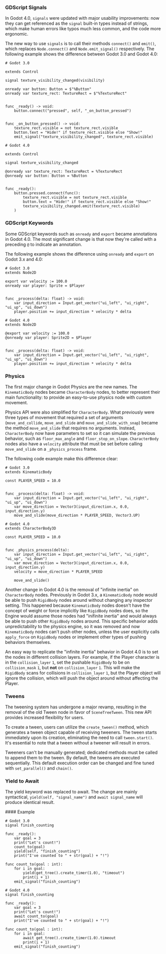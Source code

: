 ### GDScript Signals

In Godot 4.0, `signals` were updated with major usability improvements: now they can get referenced as the `signal` built-in types instead of strings, which make human errors like typos much less common, and the code more ergonomic.

The new way to use `signals` is to call their methods `connect()` and `emit()`, which replaces `Node.connect()` and `Node.emit_signal()` respectively. The following example shows the difference between Godot 3.0 and Godot 4.0:

```
# Godot 3.0

extends Control

signal texture_visibility_changed(visibility)

onready var button: Button = $"%Button"
onready var texture_rect: TextureRect = $"%TextureRect"


func _ready() -> void:
	button.connect("pressed", self, "_on_button_pressed")


func _on_button_pressed() -> void:
	texture_rect.visible = not texture_rect.visible
	button.text = "Hide!" if texture_rect.visible else "Show!"
	emit_signal("texture_visibility_changed", texture_rect.visible)
```

```
# Godot 4.0

extends Control

signal texture_visibility_changed

@onready var texture_rect: TextureRect = %TextureRect
@onready var button: Button = %Button


func _ready():
	button.pressed.connect(func():
		texture_rect.visible = not texture_rect.visible
		button.text = "Hide!" if texture_rect.visible else "Show!"
		texture_visibility_changed.emit(texture_rect.visible)
	)
```

### GDScript Keywords

Some GDScript keywords such as `onready` and `export` became annotations in Godot 4.0. The most significant change is that now they're called with a preceding `@` to indicate an annotation.

The following example shows the difference using `onready` and `export` on Godot 3.x and 4.0:

```
# Godot 3.0
extends Node2D

export var velocity := 100.0
onready var player: Sprite = $Player


func _process(delta: float) -> void:
	var input_direction = Input.get_vector("ui_left", "ui_right", "ui_up", "ui_down")
	player.position += input_direction * velocity * delta
```

```
# Godot 4.0
extends Node2D

@export var velocity := 100.0
@onready var player: Sprite2D = $Player


func _process(delta: float) -> void:
	var input_direction = Input.get_vector("ui_left", "ui_right", "ui_up", "ui_down")
	player.position += input_direction * velocity * delta
```

### Physics

The first major change in Godot Physics are the new names. The `KinematicBody` nodes became `CharacterBody` nodes, to better represent their main functionality: to provide an easy-to-use physics node with custom movement.

Physics API were also simplified for `CharacterBody`. What previously were three types of movement that required a set of arguments (`move_and_collide`, `move_and_slide` and `move_and_slide_with_snap`) became the method `move_and_slide` that requires no arguments. Instead, `CharacterBody` now have parameters to set so it can simulate the previous behavior, such as `floor_max_angle` and `floor_stop_on_slope`. `CharacterBody` nodes also have a `velocity` attribute that must be set before calling `move_and_slide` on a `_physics_process` frame.

The following code example make this difference clear:

```
# Godot 3.0
extends KinematicBody

const PLAYER_SPEED = 10.0


func _process(delta: float) -> void:
	var input_direction = Input.get_vector("ui_left", "ui_right", "ui_up", "ui_down")
	var move_direction = Vector3(input_direction.x, 0.0, input_direction.y)
	move_and_slide(move_direction * PLAYER_SPEED, Vector3.UP)
```

```
# Godot 4.0
extends CharacterBody3D

const PLAYER_SPEED = 10.0


func _physics_process(delta):
	var input_direction = Input.get_vector("ui_left", "ui_right", "ui_up", "ui_down")
	var move_direction = Vector3(input_direction.x, 0.0, input_direction.y)
	velocity = move_direction * PLAYER_SPEED

	move_and_slide()

```


Another change in Godot 4.0 is the removal of "infinite inertia" on `CharacterBody` nodes. Previously in Godot 3.x, a `KinematicBody` node would be able to push `RigidBody` nodes around without changing any inspector setting. This happened because `KinematicBody` nodes doesn't have the concept of weight or force implicitly like `RigidBody` nodes does, so the Engine would assume those nodes had "inifinite inertia" and  would always be able to push other `RigidBody` nodes around. This specific behavior adds unpredictability to the physics engine, so it was removed and now `KinematicBody` nodes can't push other nodes, unless the user explicitly calls `apply_force` on `RigidBody` nodes or implement other types of pushing behaviors themselves.

An easy way to replicate the "infinite inertia" behavior in Godot 4.0 is to set the nodes in different collision layers. For example, if the Player character is in the `collision_layer` `1`, set the pushable `RigidBody` to be on `collision_mask` `1`, but **not** on `collision_layer` `1`. This will make the `RigidBody` scans for collisions in `collision_layer` `1`, but the Player object will ignore the collision, which will push the object around without affecting the Player.

### Tweens

The tweening system has undergone a major revamp, resulting in the removal of the old Tween node in favor of `SceneTreeTween`. This new API provides increased flexibility for users.

To create a tween, users can utilize the `create_tween()` method, which generates a tween object capable of receiving tweeners. The tween starts immediately upon its creation, eliminating the need to call `tween.start()`. It's essential to note that a tween without a tweener will result in errors.

Tweeners can't be manually generated; dedicated methods must be called to append them to the tween. By default, the tweens are executed sequentially. This default execution order can be changed and fine tuned with `set_parallel()` and `chain()`.

### Yield to Await

The yield keyword was replaced to await. The change are mainly syntactical, `yield(self, "signal_name")` and `await signal_name` will produce identical result.

#### Example

```
# Godot 3.0
signal finish_counting

func _ready():
	var goal = 3
	print("Let's count!")
	count_to(goal)
	yield(self, "finish_counting")
	print("I've counted to " + str(goal) + "!")

func count_to(goal : int):
	for i in goal:
		yield(get_tree().create_timer(1.0), "timeout")
		print(i + 1)
	emit_signal("finish_counting")
```

```
# Godot 4.0
signal finish_counting

func _ready():
	var goal = 3
	print("Let's count!")
	await count_to(goal)
	print("I've counted to " + str(goal) + "!")

func count_to(goal : int):
	for i in goal:
		await get_tree().create_timer(1.0).timeout
		print(i + 1)
	emit_signal("finish_counting")
```
